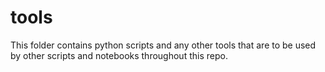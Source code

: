# tools

This folder contains python scripts and any other tools that are to be used by other
scripts and notebooks throughout this repo.


